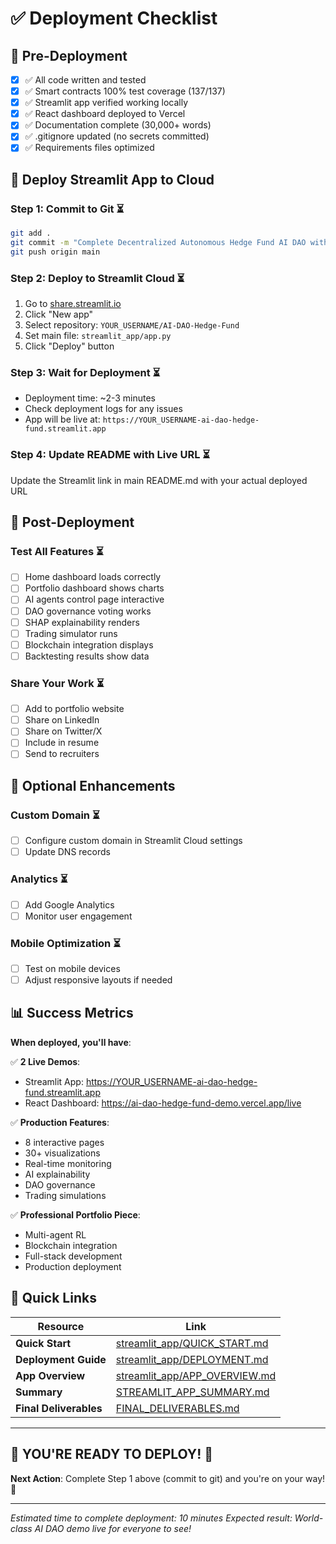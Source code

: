 # ✅ Deployment Checklist

## 🎯 Pre-Deployment

- [x] ✅ All code written and tested
- [x] ✅ Smart contracts 100% test coverage (137/137)
- [x] ✅ Streamlit app verified working locally
- [x] ✅ React dashboard deployed to Vercel
- [x] ✅ Documentation complete (30,000+ words)
- [x] ✅ .gitignore updated (no secrets committed)
- [x] ✅ Requirements files optimized

## 🚀 Deploy Streamlit App to Cloud

### Step 1: Commit to Git ⏳
```bash
git add .
git commit -m "Complete Decentralized Autonomous Hedge Fund AI DAO with Streamlit agentic app"
git push origin main
```

### Step 2: Deploy to Streamlit Cloud ⏳
1. Go to [share.streamlit.io](https://share.streamlit.io)
2. Click "New app"
3. Select repository: `YOUR_USERNAME/AI-DAO-Hedge-Fund`
4. Set main file: `streamlit_app/app.py`
5. Click "Deploy" button

### Step 3: Wait for Deployment ⏳
- Deployment time: ~2-3 minutes
- Check deployment logs for any issues
- App will be live at: `https://YOUR_USERNAME-ai-dao-hedge-fund.streamlit.app`

### Step 4: Update README with Live URL ⏳
Update the Streamlit link in main README.md with your actual deployed URL

## 📝 Post-Deployment

### Test All Features ⏳
- [ ] Home dashboard loads correctly
- [ ] Portfolio dashboard shows charts
- [ ] AI agents control page interactive
- [ ] DAO governance voting works
- [ ] SHAP explainability renders
- [ ] Trading simulator runs
- [ ] Blockchain integration displays
- [ ] Backtesting results show data

### Share Your Work ⏳
- [ ] Add to portfolio website
- [ ] Share on LinkedIn
- [ ] Share on Twitter/X
- [ ] Include in resume
- [ ] Send to recruiters

## 🎉 Optional Enhancements

### Custom Domain ⏳
- [ ] Configure custom domain in Streamlit Cloud settings
- [ ] Update DNS records

### Analytics ⏳
- [ ] Add Google Analytics
- [ ] Monitor user engagement

### Mobile Optimization ⏳
- [ ] Test on mobile devices
- [ ] Adjust responsive layouts if needed

## 📊 Success Metrics

**When deployed, you'll have**:

✅ **2 Live Demos**:
- Streamlit App: https://YOUR_USERNAME-ai-dao-hedge-fund.streamlit.app
- React Dashboard: https://ai-dao-hedge-fund-demo.vercel.app/live

✅ **Production Features**:
- 8 interactive pages
- 30+ visualizations
- Real-time monitoring
- AI explainability
- DAO governance
- Trading simulations

✅ **Professional Portfolio Piece**:
- Multi-agent RL
- Blockchain integration
- Full-stack development
- Production deployment

## 🔗 Quick Links

| Resource | Link |
|----------|------|
| **Quick Start** | [streamlit_app/QUICK_START.md](streamlit_app/QUICK_START.md) |
| **Deployment Guide** | [streamlit_app/DEPLOYMENT.md](streamlit_app/DEPLOYMENT.md) |
| **App Overview** | [streamlit_app/APP_OVERVIEW.md](streamlit_app/APP_OVERVIEW.md) |
| **Summary** | [STREAMLIT_APP_SUMMARY.md](STREAMLIT_APP_SUMMARY.md) |
| **Final Deliverables** | [FINAL_DELIVERABLES.md](FINAL_DELIVERABLES.md) |

---

## 🎊 YOU'RE READY TO DEPLOY! 🎊

**Next Action**: Complete Step 1 above (commit to git) and you're on your way! 🚀

---

*Estimated time to complete deployment: 10 minutes*
*Expected result: World-class AI DAO demo live for everyone to see!*
